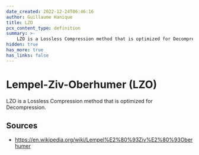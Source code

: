 ```yaml
---
date_created: 2022-12-24T06:46:16
author: Guillaume Hanique
title: LZO
pcx_content_type: definition
summary: >-
    LZO is a Lossless Compression method that is optimized for Decompression.
hidden: true
has_more: true
has_links: false
---
```


# Lempel-Ziv-Oberhumer (LZO)

LZO is a Lossless Compression method that is optimized for Decompression.

## Sources

-   https://en.wikipedia.org/wiki/Lempel%E2%80%93Ziv%E2%80%93Oberhumer
